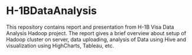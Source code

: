 # H-1BDataAnalysis

This repository contains report and presentation from H-1B Visa Data Analysis Hadoop project. The report gives a brief overview about setup of Hadoop cluster on server, data uploading, analysis of Data using Hive and visualization using HighCharts, Tableau, etc.
